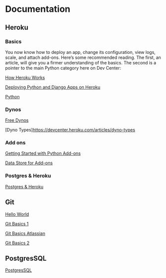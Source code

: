 # Documentation 

## Heroku

### Basics
You now know how to deploy an app, change its configuration, view logs, scale, and attach add-ons.
Here’s some recommended reading.
The first, an article, will give you a firmer understanding of the basics.
The second is a pointer to the main Python category here on Dev Center:

[How Heroku Works](https://devcenter.heroku.com/articles/how-heroku-works)

[Deploying Python and Django Apps on Heroku](https://devcenter.heroku.com/articles/deploying-python)

[Python](https://devcenter.heroku.com/categories/python-support)

### Dynos
[Free Dynos](https://devcenter.heroku.com/articles/free-dyno-hours)

[Dyno Types]https://devcenter.heroku.com/articles/dyno-types

### Add ons 
[Getting Started with Python Add-ons](https://devcenter.heroku.com/articles/getting-started-with-python#provision-add-ons)

[Data Store for Add-ons](https://elements.heroku.com/addons/categories/data-stores)

### Postgres & Heroku
[Postgres & Heroku](https://devcenter.heroku.com/articles/heroku-postgresql)


## Git
[Hello World](https://guides.github.com/activities/hello-world/)

[Git Basics 1](https://www.git-tower.com/learn/git/commands/git-push)

[Git Basics Atlassian](https://www.atlassian.com/git/tutorials/syncing/git-push)

[Git Basics 2](https://help.github.com/en/articles/pushing-to-a-remote)


## PostgresSQL
[PostgresSQL](https://postgresapp.com)


